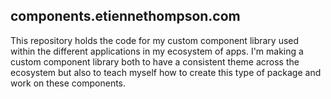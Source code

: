 ## components.etiennethompson.com

This repository holds the code for my custom component library used within the different applications in my ecosystem of apps. I'm making a custom component library both to have a consistent theme across the ecosystem but also to teach myself how to create this type of package and work on these components.